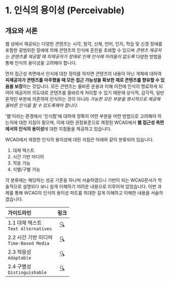 # 1. 인식의 용이성 (Perceivable)

## 개요와 서론

웹 상에서 제공되는 다양한 콘텐츠는 시각, 청각, 신체, 언어, 인지, 학습 및 신경 장애를 포함한 광범위한 장애에 의해 콘텐츠의 인식에 혼란을 초래할 수 있으며 _콘텐츠 제공자는 콘텐츠를 제공할 때 피제공자가 장애로 인해 인식에 어려움이 없도록_ 다양한 방법을 통해 인식의 용이성을 고려해야 합니다.

먼저 접근성 측면에서 인식에 대한 정의를 하자면 콘텐츠의 내용이 아닌 개체에 대하여 **피제공자가 콘텐츠를 마주했을 때 모든 접근 가능성을 확보한 채로 콘텐츠를 향유할 수 있음을 보장**하는 것입니다. 모든 콘텐츠는 올바른 운용과 이해 이전에 인식이 명료하게 되어야 제공자의 의도대로 콘텐츠를 올바르게 처리할 수 있기 때문에 상식적, 감각적, 일반론적인 부분에 의존하여 인식하는 것이 아니라 _가능한 모든 부분을 명시적으로 제공해 올바른 인식을 할 수 있도록해야 합니다._

'웹'이라는 환경에서 '인식함'에 대하여 정확히 어떤 부분을 어떤 방법으로 고려해야 하는지에 대한 지침이 필으며, 이에 대한 권장표준으로 제정된 WCAG에서 **웹 접근성 측면에서의 인식의 용이성**에 대한 지침들을 제공하고 있습니다.

WCAG에서 제정한 인식의 용이성에 대한 지침은 아래와 같이 분류되어 있습니다.

1. 대체 텍스트
2. 시간 기반 미디어
3. 적응 가능
4. 식별/구별 가능

각 분류에는 해당하는 성공 기준을 하나씩 서술하였으나 기반이 되는 WCAG문서가 학술적으로 설명되다 보니 쉽게 이해하기 어려운 내용으로 이루어져 있었습니다. 이번 과제를 통해 WCAG의 인식의 용이성 파트를 최대한 깊게 이해하고 이해한 내용을 서술하겠습니다.

| 가이드라인                                   |              링크               |
| :------------------------------------------- | :-----------------------------: |
| 1.1 대체 텍스트 <br> `Text Alternatives`     | [:mag:](./01-text-alternatives) |
| 2.2 시간 기반 미디어 <br> `Time-Based Media` | [:mag:](./02-time-based-media)  |
| 2.3 적응성 <br>`Adaptable`                   |     [:mag:](./03-adaptable)     |
| 2.4 구별성 <br>`Distinguishable`             |  [:mag:](./04-distinguishable)  |

<!-- > 각 지침에는 준수 수준 지표가 A / AA / AAA 세 단계로 차등구분되어 지정되어 있는데 등급이 높을수록(AAA) 더 다양한 집단과 상황에 요구를 충족시킬 수 있다는 의미이다
> 콘텐츠 제공자가 웹사이트 내에 모든 콘텐츠에 각 지침에 대하여 해당 준수 수준에 대한 모든 성공 기준을 지켜야 해당 준수 수준으로 지침을 평가받을 수 있다. -->
